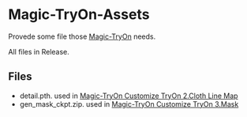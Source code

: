 # Magic-TryOn-Assets

Provede some file those [Magic-TryOn](https://github.com/dvorakchen/Magic-TryOn) needs.

All files in Release.

## Files

- detail.pth. used in [Magic-TryOn Customize TryOn 2.Cloth Line Map](https://github.com/dvorakchen/Magic-TryOn?tab=readme-ov-file#3-customize-tryon)
- gen_mask_ckpt.zip. used in [Magic-TryOn Customize TryOn 3.Mask](https://github.com/dvorakchen/Magic-TryOn?tab=readme-ov-file#3-customize-tryon)